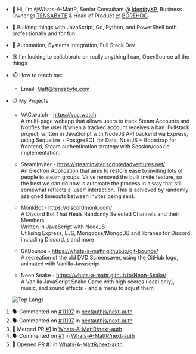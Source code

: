 - 👋 Hi, I’m @Whats-A-MattR, Senior Consultant @ [IdentityXP](https://identityxp.com), Business Owner @ [TENSABYTE](https://tensabyte.com.au) & Head of Product @ [BOREHOG](https://borehog.net/)
- 🌱 Building things with JavaScript, Go, Python, and PowerShell both professionally and for fun
- 📜 Automation, Systems Integration, Full Stack Dev
- 😎 I’m looking to collaborate on really anything I can, OpenSource all the things
- 📫 How to reach me:
    - Email: Matt@tensabyte.com
- 📋 My Projects
    
    - VAC.watch - https://vac.watch </br>
    A multi-page webapp that allows users to track Steam Accounts and Notifies the user if/when a tracked account receives a ban.
    Fullstack project, written in JavaScript with NodeJS
    API backend via Express, using Sequelize + PostgreSQL for Data, NuxtJS + Bootstrap for frontend, Steam authentication strategy with Session/cookie implementation. 
    
    - SteamInviter - https://steaminviter.scriptedadventures.net/ </br>
    An Electron Application that aims to restore ease to inviting lots of people to steam groups. Valve removed the bulk invite feature, so the best we can do now is automate the process in a way that still somewhat reflects a 'user' interaction. 
    This is achieved by randomly assigned timeouts between invites being sent. 
    
    - MonkBot - https://discordmonk.com/ </br>
    A Discord Bot That Heals Randomly Selected Channels and their Members  
    Written in JavaScript with NodeJS  
    Utilising Express, EJS, Mongoose/MongoDB and libraries for Discord including Discord.js and more
    
    - GitBounce - https://whats-a-mattr.github.io/git-bounce/   </br>
    A recreation of the old DVD Screensaver, using the GitHub logo, animated with Vanilla Javascript
    - Neon Snake - https://whats-a-mattr.github.io/Neon-Snake/   </br>
    A Vanilla JavaScript Snake Game with high scores (local only), music, and sound effects - and a menu to adjust them


    ![Top Langs](https://github-readme-stats.vercel.app/api/top-langs/?username=Whats-A-MattR&layout=compact&theme=dracula)

<!--START_SECTION:activity-->
1. 🗣 Commented on [#11197](https://github.com/nextauthjs/next-auth/pull/11197#issuecomment-2368000145) in [nextauthjs/next-auth](https://github.com/nextauthjs/next-auth)
2. 🗣 Commented on [#11197](https://github.com/nextauthjs/next-auth/pull/11197#issuecomment-2345111032) in [nextauthjs/next-auth](https://github.com/nextauthjs/next-auth)
3. 🎉 Merged PR [#1](https://github.com/Whats-A-MattR/next-auth/pull/1) in [Whats-A-MattR/next-auth](https://github.com/Whats-A-MattR/next-auth)
4. 🗣 Commented on [#1](https://github.com/Whats-A-MattR/next-auth/pull/1#issuecomment-2336556780) in [Whats-A-MattR/next-auth](https://github.com/Whats-A-MattR/next-auth)
5. 💪 Opened PR [#1](https://github.com/Whats-A-MattR/next-auth/pull/1) in [Whats-A-MattR/next-auth](https://github.com/Whats-A-MattR/next-auth)
<!--END_SECTION:activity-->
    
<!---
Whats-A-MattR/Whats-A-MattR is a ✨ special ✨ repository because its `README.md` (this file) appears on your GitHub profile.
You can click the Preview link to take a look at your changes.
--->

